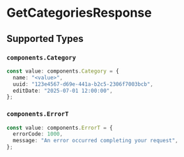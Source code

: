 # GetCategoriesResponse


## Supported Types

### `components.Category`

```typescript
const value: components.Category = {
  name: "<value>",
  uuid: "123e4567-d69e-441a-b2c5-2306f7003bcb",
  editDate: "2025-07-01 12:00:00",
};
```

### `components.ErrorT`

```typescript
const value: components.ErrorT = {
  errorCode: 1000,
  message: "An error occurred completing your request",
};
```

